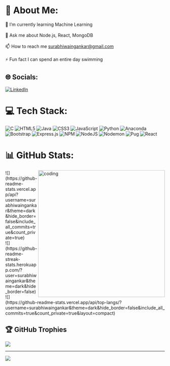 # 💫 About Me:
🌱 I’m currently learning Machine Learning<br><br>💬 Ask me about Node.js, React, MongoDB<br><br>📫 How to reach me surabhiwaingankar@gmail.com<br><br>⚡ Fun fact I can spend an entire day swimming


## 🌐 Socials:
[![LinkedIn](https://img.shields.io/badge/LinkedIn-%230077B5.svg?logo=linkedin&logoColor=white)](https://linkedin.com/in/SurabhiWaingankar) 

# 💻 Tech Stack:
![C](https://img.shields.io/badge/c-%2300599C.svg?style=for-the-badge&logo=c&logoColor=white) ![HTML5](https://img.shields.io/badge/html5-%23E34F26.svg?style=for-the-badge&logo=html5&logoColor=white) ![Java](https://img.shields.io/badge/java-%23ED8B00.svg?style=for-the-badge&logo=openjdk&logoColor=white) ![CSS3](https://img.shields.io/badge/css3-%231572B6.svg?style=for-the-badge&logo=css3&logoColor=white) ![JavaScript](https://img.shields.io/badge/javascript-%23323330.svg?style=for-the-badge&logo=javascript&logoColor=%23F7DF1E) ![Python](https://img.shields.io/badge/python-3670A0?style=for-the-badge&logo=python&logoColor=ffdd54) ![Anaconda](https://img.shields.io/badge/Anaconda-%2344A833.svg?style=for-the-badge&logo=anaconda&logoColor=white) ![Bootstrap](https://img.shields.io/badge/bootstrap-%238511FA.svg?style=for-the-badge&logo=bootstrap&logoColor=white) ![Express.js](https://img.shields.io/badge/express.js-%23404d59.svg?style=for-the-badge&logo=express&logoColor=%2361DAFB) ![NPM](https://img.shields.io/badge/NPM-%23CB3837.svg?style=for-the-badge&logo=npm&logoColor=white) ![NodeJS](https://img.shields.io/badge/node.js-6DA55F?style=for-the-badge&logo=node.js&logoColor=white) ![Nodemon](https://img.shields.io/badge/NODEMON-%23323330.svg?style=for-the-badge&logo=nodemon&logoColor=%BBDEAD) ![Pug](https://img.shields.io/badge/Pug-FFF?style=for-the-badge&logo=pug&logoColor=A86454) ![React](https://img.shields.io/badge/react-%2320232a.svg?style=for-the-badge&logo=react&logoColor=%2361DAFB)
# 📊 GitHub Stats:
<img align="right" width="400px" alt="coding" src="https://github.com/surabhiwaingankar/surabhiwaingankar/assets/128281067/b6957242-3629-469f-b232-c135edaea707">
![](https://github-readme-stats.vercel.app/api?username=surabhiwaingankar&theme=dark&hide_border=false&include_all_commits=true&count_private=true)<br/>
![](https://github-readme-streak-stats.herokuapp.com/?user=surabhiwaingankar&theme=dark&hide_border=false)<br/>
![](https://github-readme-stats.vercel.app/api/top-langs/?username=surabhiwaingankar&theme=dark&hide_border=false&include_all_commits=true&count_private=true&layout=compact) <br>

## 🏆 GitHub Trophies
![](https://github-profile-trophy.vercel.app/?username=surabhiwaingankar&theme=radical&no-frame=false&no-bg=true&margin-w=4)

---
[![](https://visitcount.itsvg.in/api?id=surabhiwaingankar&icon=0&color=0)](https://visitcount.itsvg.in)

<!-- Proudly created with GPRM ( https://gprm.itsvg.in ) -->
